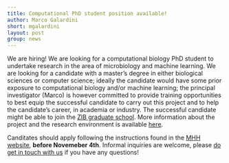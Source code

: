 ```yaml
---
title: Computational PhD student position available!
author: Marco Galardini
short: mgalardini
layout: post
group: news
---
```

We are hiring! We are looking for a computational biology PhD student to
undertake research in the area of microbiology and machine learning.
We are looking for a candidate with a master’s degree in either biological
sciences or computer science; ideally the candidate would have some prior
exposure to computational biology and/or machine learning; the principal
investigator (Marco) is however committed to provide training opportunities to
best equip the successful candidate to carry out this project and to help
the candidate’s career, in academia or industry. The successful candidate
might be able to join the [ZIB graduate school](https://www.mhh.de/hbrs/zib).
More information about the project and the research environment is available
[here](/static/pdf/jobs/202010_ml_pangenome.pdf).

Canditates should apply following the instructions found in the
[MHH website](https://mhh.hr4you.org/job/view/543/phd-position-f-d-m?page_lang=en),
**before Novemeber 4th**.
Informal inquiries are welcome, please [do get in touch with us](/contact/) if you have any questions!
